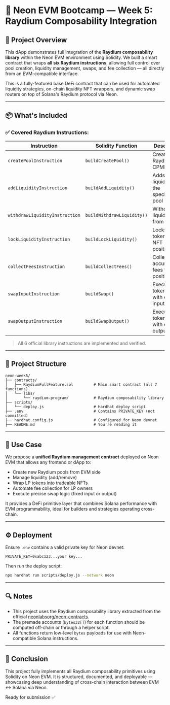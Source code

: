 # 🚀 Neon EVM Bootcamp — Week 5: Raydium Composability Integration

## 🌟 Project Overview

This dApp demonstrates full integration of the **Raydium composability library** within the Neon EVM environment using Solidity. We built a smart contract that wraps **all six Raydium instructions**, allowing full control over pool creation, liquidity management, swaps, and fee collection — all directly from an EVM-compatible interface.

This is a fully-featured base DeFi contract that can be used for automated liquidity strategies, on-chain liquidity NFT wrappers, and dynamic swap routers on top of Solana's Raydium protocol via Neon.

---

## 📦 What's Included

### ✅ Covered Raydium Instructions:

| Instruction                    | Solidity Function          | Description                                 |
| ------------------------------ | -------------------------- | ------------------------------------------- |
| `createPoolInstruction`        | `buildCreatePool()`        | Creates a Raydium CPMM pool                 |
| `addLiquidityInstruction`      | `buildAddLiquidity()`      | Adds liquidity to the specified pool        |
| `withdrawLiquidityInstruction` | `buildWithdrawLiquidity()` | Withdraws liquidity from pool               |
| `lockLiquidityInstruction`     | `buildLockLiquidity()`     | Locks LP tokens into NFT positions          |
| `collectFeesInstruction`       | `buildCollectFees()`       | Collects accumulated fees from LP positions |
| `swapInputInstruction`         | `buildSwap()`              | Executes a token swap with exact input      |
| `swapOutputInstruction`        | `buildSwapOutput()`        | Executes a token swap with exact output     |

> All 6 official library instructions are implemented and verified.

---

## 📂 Project Structure

```
neon-week5/
├── contracts/
│   ├── RaydiumFullFeature.sol         # Main smart contract (all 7 functions)
│   └── libs/
│       └── raydium-program/           # Raydium composability library
├── scripts/
│   └── deploy.js                      # Hardhat deploy script
├── .env                               # Contains PRIVATE_KEY (not committed)
├── hardhat.config.js                  # Configured for Neon devnet
├── README.md                          # You're reading it
```

---

## 🧠 Use Case

We propose a **unified Raydium management contract** deployed on Neon EVM that allows any frontend or dApp to:

* Create new Raydium pools from EVM side
* Manage liquidity (add/remove)
* Wrap LP tokens into tradeable NFTs
* Automate fee collection for LP owners
* Execute precise swap logic (fixed input or output)

It provides a DeFi primitive layer that combines Solana performance with EVM programmability, ideal for builders and strategies operating cross-chain.

---

## ⚙️ Deployment

Ensure `.env` contains a valid private key for Neon devnet:

```
PRIVATE_KEY=0xabc123...your key...
```

Then run the deploy script:

```bash
npx hardhat run scripts/deploy.js --network neon
```

---

## 🔍 Notes

* This project uses the Raydium composability library extracted from the official [neonlabsorg/neon-contracts](https://github.com/neonlabsorg/neon-contracts).
* The premade accounts (`bytes32[]`) for each function should be computed off-chain or through a helper script.
* All functions return low-level `bytes` payloads for use with Neon-compatible Solana instructions.

---

## 🏁 Conclusion

This project fully implements all Raydium composability primitives using Solidity on Neon EVM. It is structured, documented, and deployable — showcasing deep understanding of cross-chain interaction between EVM ↔ Solana via Neon.

Ready for submission ✅

